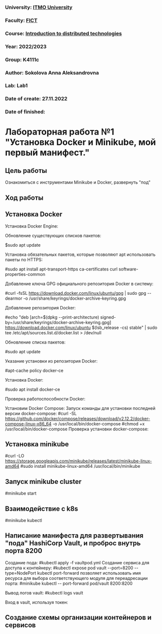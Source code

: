 ### University: [ITMO University](https://itmo.ru/ru/)
### Faculty: [FICT](https://fict.itmo.ru)
### Course: [Introduction to distributed technologies](https://github.com/itmo-ict-faculty/introduction-to-distributed-technologies)
### Year: 2022/2023
### Group: K4111c
### Author: Sokolova Anna Aleksandrovna
### Lab: Lab1
### Date of create: 27.11.2022
### Date of finished: 

# Лабораторная работа №1 "Установка Docker и Minikube, мой первый манифест."
## Цель работы
Ознакомиться с инструментами Minikube и Docker, развернуть "под"
## Ход работы
## Установка Docker
Установка Docker Engine:

Обновление существующих списков пакетов:

$sudo apt update

Установка обязательных пакетов, которые позволяют apt использовать пакеты по HTTPS:

#sudo apt install apt-transport-https ca-certificates curl software-properties-common

Добавление ключа GPG официального репозитория Docker в систему:

#curl -fsSL https://download.docker.com/linux/ubuntu/gpg | sudo gpg --dearmor -o /usr/share/keyrings/docker-archive-keyring.gpg

Добавление репозитория Docker:

#echo "deb [arch=$(dpkg --print-architecture) signed-by=/usr/share/keyrings/docker-archive-keyring.gpg] https://download.docker.com/linux/ubuntu $(lsb_release -cs) stable" | sudo tee /etc/apt/sources.list.d/docker.list > /dev/null

Обновление списка пакетов:

#sudo apt update

Указание установки из репозитория Docker:

#apt-cache policy docker-ce

Установка Docker:

#sudo apt install docker-ce

Проверка работоспособности Docker:

Установим Docker Compose:
Запуск команды для установки последней версии docker-compose:
#curl -SL https://github.com/docker/compose/releases/download/v2.12.2/docker-compose-linux-x86_64 -o /usr/local/bin/docker-compose
#chmod +x /usr/local/bin/docker-compose
Проверка установки docker-compose:

## Установка  minikube 
#curl -LO https://storage.googleapis.com/minikube/releases/latest/minikube-linux-amd64
#sudo install minikube-linux-amd64 /usr/local/bin/minikube

## Запуск minikube cluster
#minikube start

## Взаимодействие с k8s
#minikube kubectl

## Написание манифеста для развертывания "пода" HashiCorp Vault, и проброс внутрь порта 8200

Создание пода:
#kubectl apply -f vaultpod.yml
Создание сервиса для доступа к контейнеру:
#kubectl expose pod vault --port=8200 --type=NodePort
kubectl port-forward позволяет использовать имя ресурса для выбора соответствующего модуля для переадресации порта:
#minikube kubectl -- port-forward pod/vault 8200:8200

Вывод логов vault:
#kubectl logs vault

Вход в vault, используя токен:

## Создание схемы организации контейнеров и сервисов




